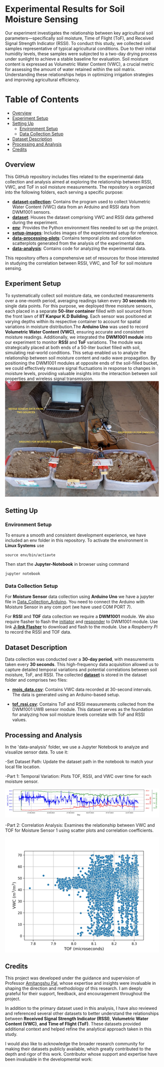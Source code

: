 # Experimental Results for Soil Moisture Sensing
Our experiment investigates the relationship between key agricultural soil parameters—specifically soil moisture, Time of Flight (ToF), and Received Signal Strength Indicator (RSSI). To conduct this study, we collected soil samples representative of typical agricultural conditions. Due to their initial humidity levels, these samples were subjected to a two-day drying process under sunlight to achieve a stable baseline for evaluation. Soil moisture content is expressed as Volumetric Water Content (VWC), a crucial metric for assessing the amount of water retained within the soil matrix. Understanding these relationships helps in optimizing irrigation strategies and improving agricultural efficiency.
# Table of Contents
- [Overview](https://github.com/BKS2280/Soil-Moisture-Sensing-Experimental-Dataset/blob/main/README.md#overview)
- [Experiment Setup](https://github.com/BKS2280/Soil-Moisture-Sensing-Experimental-Dataset/blob/main/README.md#experiment-setup)
- [Setting Up](https://github.com/BKS2280/Soil-Moisture-Sensing-Experimental-Dataset?tab=readme-ov-file#setting-up)
  * [Environment Setup](https://github.com/BKS2280/Soil-Moisture-Sensing-Experimental-Dataset?tab=readme-ov-file#environment-setup)
  * [Data Collection Setup](https://github.com/BKS2280/Soil-Moisture-Sensing-Experimental-Dataset?tab=readme-ov-file#data-collection-setup)
- [Dataset Description](https://github.com/BKS2280/Soil-Moisture-Sensing-Experimental-Dataset?tab=readme-ov-file#dataset-description)
- [Processing and Analysis](https://github.com/BKS2280/Soil-Moisture-Sensing-Experimental-Dataset?tab=readme-ov-file#processing-and-analysis)
- [Credits](https://github.com/BKS2280/Soil-Moisture-Sensing-Experimental-Dataset?tab=readme-ov-file#credits)
## Overview
This GitHub repository includes files related to the experimental data collection and analysis aimed at exploring the relationship between RSSI, VWC, and ToF in soil moisture measurements. The repository is organized into the following folders, each serving a specific purpose:

 - [**dataset-collection**](https://github.com/BKS2280/Soil-Moisture-Sensing-Experimental-Dataset/tree/main/dataset-collection): Contains the program used to collect Volumetric Water Content (VWC) data from an Arduino and RSSI data from DWM1001 sensors.
 - [**dataset**](https://github.com/BKS2280/Soil-Moisture-Sensing-Experimental-Dataset/tree/main/dataset): Houses the dataset comprising VWC and RSSI data gathered during the experiment.
 - [**env**](https://github.com/BKS2280/Soil-Moisture-Sensing-Experimental-Dataset/tree/main/env): Provides the Python environment files needed to set up the project.
 - [**setup-images**](https://github.com/BKS2280/Soil-Moisture-Sensing-Experimental-Dataset/tree/main/setup-images): Includes images of the experimental setup for reference.
 - [**data-processing-plots**](https://github.com/BKS2280/Soil-Moisture-Sensing-Experimental-Dataset/tree/main/data-processing-plots): Contains temporal plots and correlation scatterplots generated from the analysis of the experimental data.
 - [**data-analysis**](https://github.com/BKS2280/Soil-Moisture-Sensing-Experimental-Dataset/tree/main/data-analysis): Contains code for analyzing the experimental data.

This repository offers a comprehensive set of resources for those interested in studying the correlation between RSSI, VWC, and ToF for soil moisture sensing.
## Experiment Setup
To systematically collect soil moisture data, we conducted measurements over a one-month period, averaging readings taken every **30 seconds** into single data points. For this purpose, we deployed three moisture sensors, each placed in a separate **50-liter container** filled with soil sourced from the front lawn of **IIT Kanpur K.D Building**. Each sensor was positioned at varying depths within its respective container to account for spatial variations in moisture distribution.The **Arduino Uno** was used to record **Volumetric Water Content (VWC)**, ensuring accurate and consistent moisture readings.
Additionally, we integrated the **DWM1001 module** into our experiment to monitor **RSSI** and **ToF** variations. The module was strategically placed at both ends of a 50-liter bucket filled with soil, simulating real-world conditions. This setup enabled us to analyze the relationship between soil moisture content and radio wave propagation. By positioning the DWM1001 modules at opposite ends of the soil-filled bucket, we could effectively measure signal fluctuations in response to changes in moisture levels, providing valuable insights into the interaction between soil properties and wireless signal transmission.
![Full setup](/setup-images/All_image.png)
## Setting Up
### Environment Setup
To ensure a smooth and consistent development experience, we have included an env folder in this repository. To activate the environment in **Linux Systems** use
~~~
source env/bin/actiavte
~~~
Then start the **Jupyter-Notebook** in browser using command
~~~
jupyter notebook
~~~
### Data Collection Setup
For **Moisture Sensor** data collection using **Arduino Uno** we have a jupyter file in [Data_Collection_Arduino](https://github.com/BKS2280/Soil-Moisture-Sensing-Experimental-Dataset/blob/main/dataset-collection/Arduino_data_collection.ipynb). You need to connect the Arduino with Moisture Sensor in any com port (we have used COM PORT 7).

For **RSSI** and **TOF** data collection we require a **DWM1001** module. We also require flasher to flash the [initiator](https://github.com/BKS2280/Soil-Moisture-Sensing-Experimental-Dataset/tree/main/dataset-collection/initiator) and [responder](https://github.com/BKS2280/Soil-Moisture-Sensing-Experimental-Dataset/tree/main/dataset-collection/responder) to DWM1001 module. Use link [**J-link Flasher**](https://www.segger.com/products/debug-probes/j-link/technology/flash-download/) to download and flash to the module. Use a *Raspberry Pi* to record the RSSI and TOF data.

## Dataset Description
Data collection was conducted over a **30-day period**, with measurements taken every **30 seconds**. This high-frequency data acquisition allowed us to capture detailed temporal variations and potential correlations between soil moisture, ToF, and RSSI.
The collected [**dataset**](https://github.com/BKS2280/Soil-Moisture-Sensing-Experimental-Dataset/tree/main/dataset) is stored in the dataset folder and comprises two files:

- [**mois_data.csv**](https://github.com/BKS2280/Soil-Moisture-Sensing-Experimental-Dataset/blob/main/dataset/mois_data.csv): Contains VWC data recorded at 30-second intervals. The data is generated using an Arduino-based setup.

- [**tof_rssi.csv**](https://github.com/BKS2280/Soil-Moisture-Sensing-Experimental-Dataset/blob/main/dataset/tof_rssi.csv): Contains ToF and RSSI measurements collected from the DWM1001 UWB sensor module.
This dataset serves as the foundation for analyzing how soil moisture levels correlate with ToF and RSSI values.

## Processing and Analysis
In the 'data-analysis' folder, we use a Jupyter Notebook to analyze and visualize sensor data. To use it:

  -Set Dataset Path: Update the dataset path in the notebook to match your local file location.

  -Part 1: Temporal Variation: Plots TOF, RSSI, and VWC over time for each moisture sensor.
  
  ![Moisture Sensor 1](/data-processing-plots/temporal_sensor_1.jpg)

  -Part 2: Correlation Analysis: Examines the relationship between VWC and TOF for Moisture Sensor 1 using scatter plots and correlation coefficients.
  
  ![Moisture Sensor 1](/data-processing-plots/scatter_plot_vwc_tof_1.jpeg)

## Credits
This project was developed under the guidance and supervision of Professor [Amitangshu Pal](https://www.cse.iitk.ac.in/users/amitangshu/), whose expertise and insights were invaluable in shaping the direction and methodology of this research. I am deeply grateful for their support, feedback, and encouragement throughout the project.

In addition to the primary dataset used in this analysis, I have also reviewed and referenced several other datasets to better understand the relationships between **Received Signal Strength Indicator (RSSI)**, **Volumetric Water Content (VWC)**, **and Time of Flight (ToF)**. These datasets provided additional context and helped refine the analytical approach taken in this study.

I would also like to acknowledge the broader research community for making their datasets publicly available, which greatly contributed to the depth and rigor of this work.
Contributor whose support and expertise have been invaluable in the developmental work:

  

